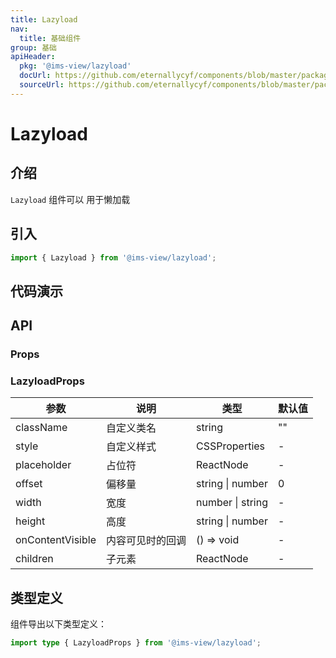 ```yaml
---
title: Lazyload
nav:
  title: 基础组件
group: 基础
apiHeader:
  pkg: '@ims-view/lazyload'
  docUrl: https://github.com/eternallycyf/components/blob/master/packages/lazyload/src/lazyload/index.md
  sourceUrl: https://github.com/eternallycyf/components/blob/master/packages/lazyload/src/lazyload/index.tsx
---
```


# Lazyload

## 介绍

`Lazyload` 组件可以 用于懒加载

## 引入

```js
import { Lazyload } from '@ims-view/lazyload';
```

## 代码演示

<code transform="true" src='./demo/demo1.tsx'></code>

## API

### Props

### LazyloadProps

| 参数             | 说明             | 类型             | 默认值 |
| ---------------- | ---------------- | ---------------- | ------ |
| className        | 自定义类名       | string           | ""     |
| style            | 自定义样式       | CSSProperties    | -      |
| placeholder      | 占位符           | ReactNode        | -      |
| offset           | 偏移量           | string \| number | 0      |
| width            | 宽度             | number \| string | -      |
| height           | 高度             | string \| number | -      |
| onContentVisible | 内容可见时的回调 | () => void       | -      |
| children         | 子元素           | ReactNode        | -      |

## 类型定义

组件导出以下类型定义：

```ts
import type { LazyloadProps } from '@ims-view/lazyload';
```

